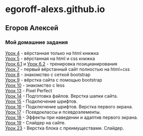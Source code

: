 

# egoroff-alexs.github.io
## Егоров Алексей

### Мой домашние задания

  [Урок 4](egoroff-alexs.github.io/lesson_4/src/index.html) - вёрстанная только на html книжка  
  [Урок 5](egoroff-alexs.github.io/lesson_5/src/index.html) - вёрстанная на html и css книжка  
  [Урок 6.1](egoroff-alexs.github.io/lesson_6.1/src/index.html) и [Урок 6.2](egoroff-alexs.github.io/lesson_6.2/src/index.html) - тренировка позицианирования  
  [Урок 7](egoroff-alexs.github.io/lesson_7/src/index.html) - первый вёрстанный сайт полностью на html+css  
  [Урок 8](egoroff-alexs.github.io/lesson_8/src/index.html) - знакомство с сеткой bootstrap  
  [Урок 9](egoroff-alexs.github.io/lesson_9/src/index.html) - вёрстка сайта с помощью bootstrap  
  [Урок 10](egoroff-alexs.github.io/lesson_10/src/index.html) - знакомство с less  
  [Урок 13](egoroff-alexs.github.io/lesson_13/src/index.html) - Pixel Perfect  
  [Урок 14](egoroff-alexs.github.io/lesson_14/src/index.html) - Подготовка файлов. Верстка шапки сайта.  
  [Урок 15](egoroff-alexs.github.io/lesson_15/src/index.html) - Подключение шрифтов.  
  [Урок 16](egoroff-alexs.github.io/lesson_16/src/index.html) - Подключение шрифтов. Верстка первого экрана.   
  [Урок 17](egoroff-alexs.github.io/lesson_17/src/index.html) - Псевдоклассы и псевдоэлементы.  
  [Урок 18](egoroff-alexs.github.io/lesson_18/src/index.html) - Эффекты при наведении и адаптив первого экрана.  
  [Урок 19](egoroff-alexs.github.io/lesson_19/src/index.html) - Слайдер на сайте.  
  [Урок 23](egoroff-alexs.github.io/lesson_23/src/index.html) - Верстка блока с преимуществами. Слайдер.  

